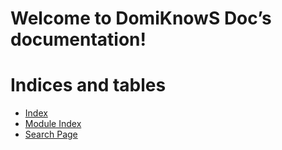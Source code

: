 <!-- DomiKnowS Doc documentation master file, created by
sphinx-quickstart on Tue Sep 12 19:35:40 2023.
You can adapt this file completely to your liking, but it should at least
contain the root \`toctree\` directive. -->

# Welcome to DomiKnowS Doc’s documentation!

# Indices and tables

* [Index](../genindex)
* [Module Index](../py-modindex)
* [Search Page](../search)
